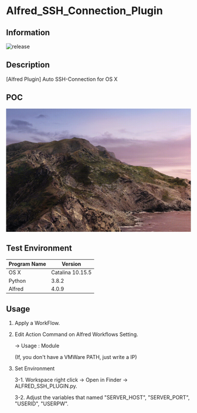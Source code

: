 # Alfred_SSH_Connection_Plugin
## Information

![release](https://img.shields.io/badge/release-1.0.0-green)



## Description

[Alfred Plugin] Auto SSH-Connection for OS X



## POC

![](POC.gif)



## Test Environment

| Program Name | Version          |
| ------------ | ---------------- |
| OS X         | Catalina 10.15.5 |
| Python       | 3.8.2            |
| Alfred       | 4.0.9            |





## Usage

1. Apply a WorkFlow.

   

2. Edit Action Command on Alfred Workflows Setting.

   -> Usage : Module <IP> <VMWare PATH>

   (If, you don't have a VMWare PATH, just write a IP)

   

3. Set Environment

   3-1. Workspace right click -> Open in Finder -> ALFRED_SSH_PLUGIN.py.

   3-2. Adjust the variables that named "SERVER_HOST", "SERVER_PORT", "USERID", "USERPW".